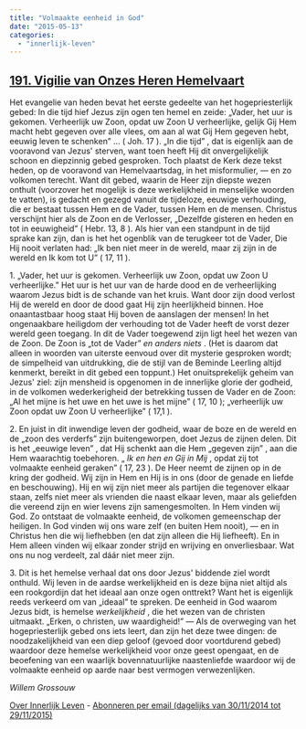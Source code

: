 ```yaml
---
title: "Volmaakte eenheid in God"
date: "2015-05-13"
categories: 
  - "innerlijk-leven"
---
```


## [191\. Vigilie van Onzes Heren Hemelvaart](http://ift.tt/1zXPUog)

Het evangelie van heden bevat het eerste gedeelte van het hogepriesterlijk gebed: In die tijd hief Jezus zijn ogen ten hemel en zeide: „Vader, het uur is gekomen. Verheerlijk uw Zoon, opdat uw Zoon U verheerlijke, gelijk Gij Hem macht hebt gegeven over alle vlees, om aan al wat Gij Hem gegeven hebt, eeuwig leven te schenken” … ( Joh. 17 ). „In die tijd” , dat is eigenlijk aan de vooravond van Jezus' sterven, want toen heeft Hij dit onvergelijkelijk schoon en diepzinnig gebed gesproken. Toch plaatst de Kerk deze tekst heden, op de vooravond van Hemelvaartsdag, in het misformulier, — en zo volkomen terecht. Want dit gebed, waarin de Heer zijn diepste wezen onthult (voorzover het mogelijk is deze werkelijkheid in menselijke woorden te vatten), is gedacht en gezegd vanuit de tijdeloze, eeuwige verhouding, die er bestaat tussen Hem en de Vader, tussen Hem en de mensen. Christus verschijnt hier als de Zoon en de Verlosser, „Dezelfde gisteren en heden en tot in eeuwigheid” ( Hebr. 13, 8 ). Als hier van een standpunt in de tijd sprake kan zijn, dan is het het ogenblik van de terugkeer tot de Vader, Die Hij nooit verlaten had: „Ik ben niet meer in de wereld, maar zij zijn in de wereld en Ik kom tot U” ( 17, 11 ).

1\. „Vader, het uur is gekomen. Verheerlijk uw Zoon, opdat uw Zoon U verheerlijke.” Het uur is het uur van de harde dood en de verheerlijking waarom Jezus bidt is de schande van het kruis. Want door zijn dood verlost Hij de wereld en door de dood gaat Hij zijn heerlijkheid binnen. Hoe onaantastbaar hoog staat Hij boven de aanslagen der mensen! In het ongenaakbare heiligdom der verhouding tot de Vader heeft de vorst dezer wereld geen toegang. In dit de Vader toegewend zijn ligt heel het wezen van de Zoon. De Zoon is „tot de Vader” _en anders niets_ . (Het is daarom dat alleen in woorden van uiterste eenvoud over dit mysterie gesproken wordt; de simpelheid van uitdrukking, die de stijl van de Beminde Leerling altijd kenmerkt, bereikt in dit gebed een toppunt.) Het onuitsprekelijk geheim van Jezus' ziel: zijn mensheid is opgenomen in de innerlijke glorie der godheid, in de volkomen wederkerigheid der betrekking tussen de Vader en de Zoon: „Al het mijne is het uwe en het uwe is het mijne” ( 17, 10 ); „verheerlijk uw Zoon opdat uw Zoon U verheerlijke” ( 17,1 ).

2\. En juist in dit inwendige leven der godheid, waar de boze en de wereld en de „zoon des verderfs” zijn buitengeworpen, doet Jezus de zijnen delen. Dit is het „eeuwige leven” , dat Hij schenkt aan die Hem „gegeven zijn” , aan die Hem waarachtig toebehoren. „ _Ik en hen en Gij in Mij_ , opdat zij tot volmaakte eenheid geraken” ( 17, 23 ). De Heer neemt de zijnen op in de kring der godheid. Wij zijn in Hem en Hij is in ons (door de genade en liefde en beschouwing). Hij en wij zijn niet meer als partijen die tegenover elkaar staan, zelfs niet meer als vrienden die naast elkaar leven, maar als geliefden die vereend zijn en wier levens zijn samengesmolten. In Hem vinden wij God. Zo ontstaat de volmaakte eenheid, de volkomen gemeenschap der heiligen. In God vinden wij ons ware zelf (en buiten Hem nooit), — en in Christus hen die wij liefhebben (en dat zijn alleen die Hij liefheeft). En in Hem alleen vinden wij elkaar zonder strijd en wrijving en onverliesbaar. Wat ons nu nog verdeelt, zal dáár niet meer zijn.

3\. Dit is het hemelse verhaal dat ons door Jezus' biddende ziel wordt onthuld. Wij leven in de aardse werkelijkheid en is deze bijna niet altijd als een rookgordijn dat het ideaal aan onze ogen onttrekt? Want het is eigenlijk reeds verkeerd om van „ideaal” te spreken. De eenheid in God waarom Jezus bidt, is hemelse _werkelijkheid_ , die het wezen van de christen uitmaakt. „Erken, o christen, uw waardigheid!” — Als de overweging van het hogepriesterlijk gebed ons iets leert, dan zijn het deze twee dingen: de noodzakelijkheid van een diep geloof (gevoed door voortdurend gebed) waardoor deze hemelse werkelijkheid voor onze geest opengaat, en de beoefening van een waarlijk bovennatuurlijke naastenliefde waardoor wij de volmaakte eenheid op aarde naar best vermogen verwezenlijken.

_Willem Grossouw_

[Over Innerlijk Leven](http://ift.tt/1y6X5mY) - [Abonneren per email (dagelijks van 30/11/2014 tot 29/11/2015)](http://eepurl.com/9P3DT)
